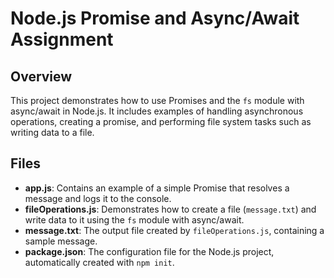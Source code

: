 # Node.js Promise and Async/Await Assignment

## Overview
This project demonstrates how to use Promises and the `fs` module with async/await in Node.js. It includes examples of handling asynchronous operations, creating a promise, and performing file system tasks such as writing data to a file.

## Files
- **app.js**: Contains an example of a simple Promise that resolves a message and logs it to the console.
- **fileOperations.js**: Demonstrates how to create a file (`message.txt`) and write data to it using the `fs` module with async/await.
- **message.txt**: The output file created by `fileOperations.js`, containing a sample message.
- **package.json**: The configuration file for the Node.js project, automatically created with `npm init`.
